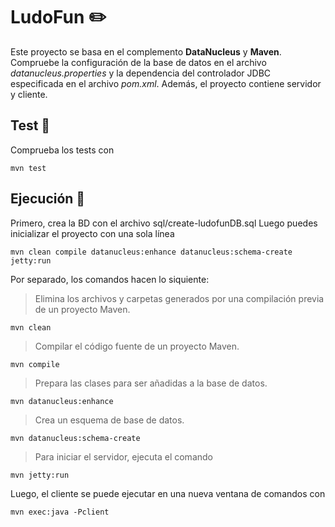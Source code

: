 
# LudoFun ✏️

Este proyecto se basa en el complemento **DataNucleus** y  **Maven**. Compruebe la configuración de la base de datos en el archivo *datanucleus.properties* y la dependencia del controlador JDBC especificada en el archivo *pom.xml*. Además, el proyecto contiene servidor y cliente.
## Test 🧪
Comprueba los tests con 
	
	mvn test

## Ejecución 🤖
Primero, crea la BD con el archivo sql/create-ludofunDB.sql
Luego puedes inicializar el proyecto con una sola línea

	mvn clean compile datanucleus:enhance datanucleus:schema-create jetty:run
	
Por separado, los comandos hacen lo siquiente:
> Elimina los archivos y carpetas generados por una compilación previa de un proyecto Maven.

	mvn clean
 > Compilar el código fuente de un proyecto Maven.

	mvn compile
> Prepara las clases para ser añadidas a la base de datos.

	mvn datanucleus:enhance
> Crea un esquema de base de datos.

	mvn datanucleus:schema-create
>Para iniciar el servidor, ejecuta el comando

	mvn jetty:run

Luego, el cliente se puede ejecutar en una nueva ventana de comandos con

	mvn exec:java -Pclient

